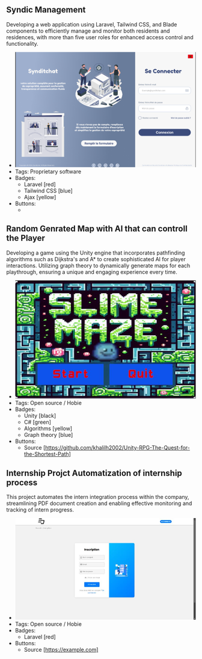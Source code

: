 ## Syndic Management
Developing a web application using Laravel, Tailwind CSS, and Blade components to efficiently manage and monitor both residents and residences, with more than five user roles for enhanced access control and functionality.
- ![600x200](../assets//projects/syndic.png)
- Tags: Proprietary software
- Badges:
  - Laravel [red]
  - Tailwind CSS [blue]
  - Ajax [yellow]
- Buttons:
  -  []()


## Random Genrated Map with AI that can controll the Player
Developing a game using the Unity engine that incorporates pathfinding algorithms such as Dijkstra's and A* to create sophisticated AI for player interactions. Utilizing graph theory to dynamically generate maps for each playthrough, ensuring a unique and engaging experience every time.
- ![600x200](../assets/projects/game-unity.png)
- Tags: Open source / Hobie
- Badges:
  - Unity [black]
  - C# [green]
  - Algorithms [yellow]
  - Graph theory [blue]
- Buttons:
  - Source [https://github.com/khalilh2002/Unity-RPG-The-Quest-for-the-Shortest-Path]

## Internship Projct Automatization of internship process
This project automates the intern integration process within the company, streamlining PDF document creation and enabling effective monitoring and tracking of intern progress.
- ![600x200](../assets//projects/intern.png)
- Tags: Open source / Hobie
- Badges:
  - Laravel [red]
- Buttons:
  - Source [https://example.com]

